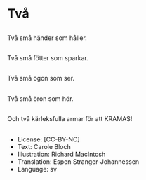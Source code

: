 # Två

##
Två små händer som håller.

##
Två små fötter som sparkar.

##
Två små ögon som ser.

##
Två små öron som hör.

##
Och två kärleksfulla armar för att KRAMAS!

##
* License: [CC-BY-NC]
* Text: Carole Bloch
* Illustration: Richard MacIntosh
* Translation: Espen Stranger-Johannessen
* Language: sv
